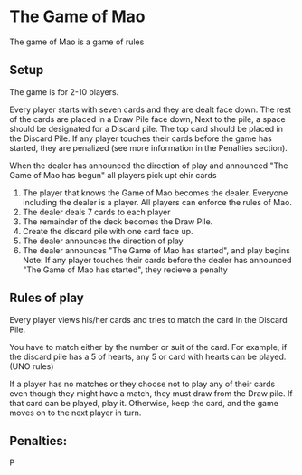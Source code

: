 # The Game of Mao
The game of Mao is a game of rules

## Setup
The game is for 2-10 players.

Every player starts with seven cards and they are dealt face down. The rest of the cards are placed in a Draw Pile face down, Next to the pile, a space should be designated for a Discard pile. The top card should be placed in the Discard Pile. If any player touches their cards before the game has started, they are penalized (see more information in the Penalties section).

When the dealer has announced the direction of play and announced "The Game of Mao has begun" all players pick upt ehir cards 
1. The player that knows the Game of Mao becomes the dealer. Everyone including the dealer is a player. All players can enforce the rules of Mao.
2. The dealer deals 7 cards to each player
3. The remainder of the deck becomes the Draw Pile.
4. Create the discard pile with one card face up.
5. The dealer announces the direction of play
6. The dealer announces "The Game of Mao has started", and play begins
Note: If any player touches their cards before the dealer has announced "The Game of Mao has started", they recieve a penalty 

## Rules of play
Every player views his/her cards and tries to match the card in the Discard Pile.

You have to match either by the number or suit of the card. For example, if the discard pile has a 5 of hearts, any 5 or card with hearts can be played. (UNO rules)

If a player has no matches or they choose not to play any of their cards even though they might have a match, they must draw from the Draw pile. If that card can be played, play it. Otherwise, keep the card, and the game moves on to the next player in turn.

## Penalties:

P
